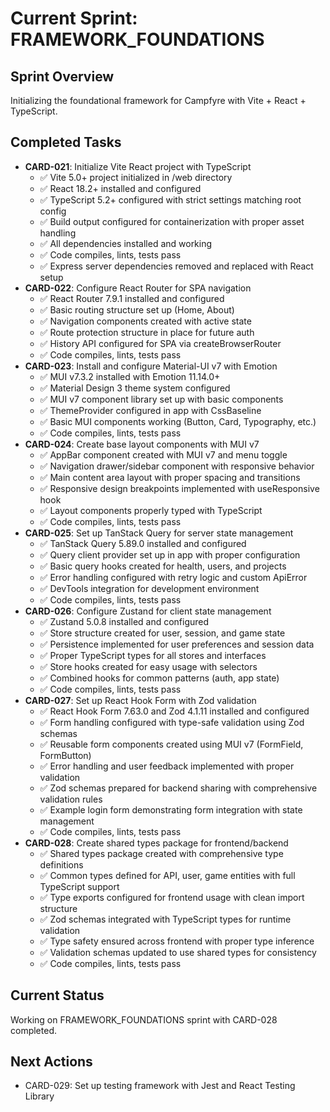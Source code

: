 # Current Sprint: FRAMEWORK_FOUNDATIONS

## Sprint Overview

Initializing the foundational framework for Campfyre with Vite + React + TypeScript.

## Completed Tasks

- **CARD-021**: Initialize Vite React project with TypeScript
  - ✅ Vite 5.0+ project initialized in /web directory
  - ✅ React 18.2+ installed and configured
  - ✅ TypeScript 5.2+ configured with strict settings matching root config
  - ✅ Build output configured for containerization with proper asset handling
  - ✅ All dependencies installed and working
  - ✅ Code compiles, lints, tests pass
  - ✅ Express server dependencies removed and replaced with React setup
- **CARD-022**: Configure React Router for SPA navigation
  - ✅ React Router 7.9.1 installed and configured
  - ✅ Basic routing structure set up (Home, About)
  - ✅ Navigation components created with active state
  - ✅ Route protection structure in place for future auth
  - ✅ History API configured for SPA via createBrowserRouter
  - ✅ Code compiles, lints, tests pass
- **CARD-023**: Install and configure Material-UI v7 with Emotion
  - ✅ MUI v7.3.2 installed with Emotion 11.14.0+
  - ✅ Material Design 3 theme system configured
  - ✅ MUI v7 component library set up with basic components
  - ✅ ThemeProvider configured in app with CssBaseline
  - ✅ Basic MUI components working (Button, Card, Typography, etc.)
  - ✅ Code compiles, lints, tests pass
- **CARD-024**: Create base layout components with MUI v7
  - ✅ AppBar component created with MUI v7 and menu toggle
  - ✅ Navigation drawer/sidebar component with responsive behavior
  - ✅ Main content area layout with proper spacing and transitions
  - ✅ Responsive design breakpoints implemented with useResponsive hook
  - ✅ Layout components properly typed with TypeScript
  - ✅ Code compiles, lints, tests pass
- **CARD-025**: Set up TanStack Query for server state management
  - ✅ TanStack Query 5.89.0 installed and configured
  - ✅ Query client provider set up in app with proper configuration
  - ✅ Basic query hooks created for health, users, and projects
  - ✅ Error handling configured with retry logic and custom ApiError
  - ✅ DevTools integration for development environment
  - ✅ Code compiles, lints, tests pass
- **CARD-026**: Configure Zustand for client state management
  - ✅ Zustand 5.0.8 installed and configured
  - ✅ Store structure created for user, session, and game state
  - ✅ Persistence implemented for user preferences and session data
  - ✅ Proper TypeScript types for all stores and interfaces
  - ✅ Store hooks created for easy usage with selectors
  - ✅ Combined hooks for common patterns (auth, app state)
  - ✅ Code compiles, lints, tests pass
- **CARD-027**: Set up React Hook Form with Zod validation
  - ✅ React Hook Form 7.63.0 and Zod 4.1.11 installed and configured
  - ✅ Form handling configured with type-safe validation using Zod schemas
  - ✅ Reusable form components created using MUI v7 (FormField, FormButton)
  - ✅ Error handling and user feedback implemented with proper validation
  - ✅ Zod schemas prepared for backend sharing with comprehensive validation rules
  - ✅ Example login form demonstrating form integration with state management
  - ✅ Code compiles, lints, tests pass
- **CARD-028**: Create shared types package for frontend/backend
  - ✅ Shared types package created with comprehensive type definitions
  - ✅ Common types defined for API, user, game entities with full TypeScript support
  - ✅ Type exports configured for frontend usage with clean import structure
  - ✅ Zod schemas integrated with TypeScript types for runtime validation
  - ✅ Type safety ensured across frontend with proper type inference
  - ✅ Validation schemas updated to use shared types for consistency
  - ✅ Code compiles, lints, tests pass

## Current Status

Working on FRAMEWORK_FOUNDATIONS sprint with CARD-028 completed.

## Next Actions

- CARD-029: Set up testing framework with Jest and React Testing Library
